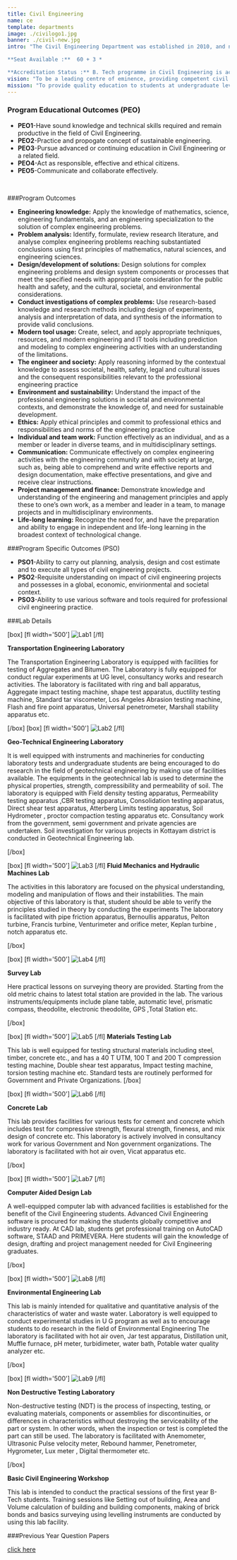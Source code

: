 ```yaml
---
title: Civil Engineering
name: ce
template: departments
image: ./civilogo1.jpg
banner: ./civil-new.jpg
intro: "The Civil Engineering Department was established in 2010, and now has become a full-fledged department with advanced laboratory facilities to train the students to meet the current needs of the fast changing industrial scenario.

**Seat Available :**  60 + 3 *

**Accreditation Status :** B. Tech programme in Civil Engineering is accredited by NBA upto 2025."
vision: "To be a leading centre of eminence, providing competent civil engineering professionals, with state of the art knowledge of the industry and commitment to sustainable development of the society."
mission: "To provide quality education to students at undergraduate level through constant knowledge upgradation and to strive to maintain pace with the latest and most sophisticated innovations, research and development in the field of civil engineering within the ambit of sustainable development."
---
```


### Program Educational Outcomes (PEO)
- **PEO1**-Have sound knowledge and technical skills required and remain productive in the field of Civil Engineering.
- **PEO2**-Practice and propogate concept of sustainable engineering.
- **PEO3**-Pursue advanced or continuing educatiion in Civil Engineering or a related field.
- **PEO4**-Act as responsible, effective and ethical citizens.
- **PEO5**-Communicate and collaborate effectively.
<br>

###Program Outcomes
- **Engineering knowledge:** Apply the knowledge of mathematics, science, engineering fundamentals, and an engineering specialization to the solution of complex engineering problems.
- **Problem analysis:** Identify, formulate, review research literature, and analyse complex engineering problems reaching substantiated conclusions using first principles of mathematics, natural sciences, and engineering sciences.
- **Design/development of solutions:** Design solutions for complex engineering problems and design system components or processes that meet the specified needs with appropriate consideration for the public health and safety, and the cultural, societal, and environmental considerations.
- **Conduct investigations of complex problems:** Use research-based knowledge and research methods including design of experiments, analysis and interpretation of data, and synthesis of the information to provide valid conclusions.
- **Modern tool usage:** Create, select, and apply appropriate techniques, resources, and modern engineering and IT tools including prediction and modeling to complex engineering activities with an understanding of the limitations.
- **The engineer and society:** Apply reasoning informed by the contextual knowledge to assess societal, health, safety, legal and cultural issues and the consequent responsibilities relevant to the professional engineering practice
- **Environment and sustainability:** Understand the impact of the professional engineering solutions in societal and environmental contexts, and demonstrate the knowledge of, and need for sustainable development.
- **Ethics:** Apply ethical principles and commit to professional ethics and responsibilities and norms of the engineering practice
- **Individual and team work:** Function effectively as an individual, and as a member or leader in diverse teams, and in multidisciplinary settings.
- **Communication:** Communicate effectively on complex engineering activities with the engineering community and with society at large, such as, being able to comprehend and write effective reports and design documentation, make effective presentations, and give and receive clear instructions.
- **Project management and finance:** Demonstrate knowledge and understanding of the engineering and management principles and apply these to one’s own work, as a member and leader in a team, to manage projects and in multidisciplinary environments.
- **Life-long learning:** Recognize the need for, and have the preparation and ability to engage in independent and life-long learning in the broadest context of technological change.

###Program Specific Outcomes (PSO)
- **PSO1**-Ability to carry out planning, analysis, design and cost estimate and to execute all types of civil engineering projects.
- **PSO2**-Requisite understanding on impact of civil engineering projects and possesses in a global, economic, envirionmental and societal context.
- **PSO3**-Ability to use various software and tools required for professional civil engineering practice.

###Lab Details
<br>

[box]
[fl width='500']
![Lab1](lab1.jpg)
[/fl]

 **Transportation Engineering Laboratory**

The Transportation Engineering Laboratory is equipped with facilities for testing of Aggregates and Bitumen. The Laboratory is fully equipped for conduct regular experiments at UG level, consultancy works and research activities.
The laboratory is facilitated with ring and ball apparatus, Aggregate impact testing machine, shape test apparatus, ductility testing machine, Standard tar viscometer, Los Angeles Abrasion testing machine, Flash and fire point apparatus, Universal penetrometer, Marshall stability apparatus etc.

[/box]
[box]
[fl width='500']
![Lab2](lab2.jpg)
[/fl]

 **Geo-Technical Engineering Laboratory**

It is well equipped with instruments and machineries for conducting laboratory tests and undergraduate students are being encouraged to do research in the field of geotechnical engineering by making use of facilities available.
The equipments in the geotechnical lab is used to determine the physical properties,  strength, compressibility and permeability of soil.
The laboratory is equipped with Field density testing apparatus, Permeability testing   apparatus ,CBR testing apparatus, Consolidation testing apparatus, Direct shear test  apparatus, Atterberg Limits testing apparatus, Soil Hydrometer , proctor compaction   testing apparatus etc.
Consultancy work from the government, semi government and private agencies are  undertaken. Soil investigation for various projects in Kottayam district is conducted in Geotechnical Engineering lab.

[/box]

[box]
[fl width='500']
![Lab3](lab3.jpg)
[/fl]
**Fluid Mechanics and Hydraulic Machines Lab**

The activities in this laboratory are focused on the physical understanding, modeling and manipulation of flows and their instabilities.
The main objective of this laboratory is that, student should be able to verify the principles studied in theory by conducting the experiments
The laboratory is facilitated with pipe friction apparatus, Bernoullis apparatus, Pelton turbine, Francis turbine, Venturimeter and orifice meter, Keplan turbine , notch apparatus etc.


[/box]

[box]
[fl width='500']
![Lab4](lab4.jpg)
[/fl]

**Survey Lab**

Here practical lessons on surveying theory are provided. Starting from the old metric chains to latest total station are provided in the lab. The various instruments/equipments include plane table, automatic level, prismatic compass, theodolite, electronic theodolite, GPS ,Total Station etc.


[/box]

[box]
[fl width='500']
![Lab5](lab5.jpg)
[/fl] **Materials Testing Lab**

This lab is well equipped for testing structural materials including steel, timber, concrete etc., and has a 40 T  UTM, 100 T and 200 T compression testing machine, Double shear test apparatus, Impact testing machine, torsion testing machine etc. Standard tests are routinely performed for Government and Private Organizations.
[/box]

[box]
[fl width='500']
![Lab6](lab6.jpg)
[/fl]

 **Concrete  Lab**

This lab provides facilities for various tests for cement and concrete which includes test for compressive strength, flexural strength, fineness, and mix design of concrete etc.
This laboratory is actively involved in consultancy work for various Government and Non government organizations.
        The laboratory is facilitated with hot air oven, Vicat apparatus etc.

[/box]

[box]
[fl width='500']
![Lab7](lab7.jpg)
[/fl]


 **Computer Aided Design Lab**

A well-equipped computer lab with advanced facilities is established for the benefit of the Civil Engineering students. Advanced Civil Engineering software  is procured for making the students globally competitive and industry ready. At CAD lab, students get professional training on AutoCAD software, STAAD and PRIMEVERA. Here students will gain the knowledge of design, drafting and project management needed for Civil Engineering graduates.

[/box]

[box]
[fl width='500']
![Lab8](lab8.jpg)
[/fl]

 **Environmental Engineering Lab**

This lab is mainly intended for qualitative and quantitative analysis of the characteristics of water and waste water. Laboratory is well equipped to conduct experimental studies in U G program as well as to encourage students to do research in the field of Environmental Engineering
The laboratory is facilitated with hot air oven, Jar test apparatus, Distillation unit, Muffle furnace, pH meter, turbidimeter, water bath, Potable water quality analyzer etc.

[/box]

[box]
[fl width='500']
![Lab9](lab9.jpg)
[/fl]

 **Non Destructive Testing Laboratory**

Non-destructive testing (NDT) is the process of inspecting, testing, or evaluating materials, components or assemblies for discontinuities, or differences in characteristics without destroying the serviceability of the part or system. In other words, when the inspection or test is completed the part can still be used.
The laboratory is facilitated with Anemometer, Ultrasonic Pulse velocity meter, Rebound hammer, Penetrometer, Hygrometer, Lux meter , Digital thermometer etc.

[/box]



 **Basic Civil Engineering Workshop**

This lab is intended to conduct the practical sessions of the first year B-Tech students. Training sessions like Setting out of building, Area and Volume calculation of building and building components, making of brick bonds and basics surveying using levelling instruments are conducted by using this lab facility.

###Previous Year Question Papers

[click here](https://drive.google.com/drive/folders/12JmFKFF3QCbCD36-5Nm0qapy2_lsGZ6w?usp=sharing)
